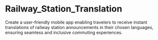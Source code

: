 # Railway_Station_Translation
Create a user-friendly mobile app enabling travelers to receive instant translations of railway station announcements in their chosen languages, ensuring seamless and inclusive commuting experiences.
